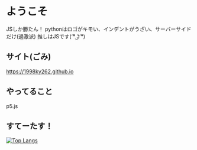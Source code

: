 # ようこそ
JSしか勝たん！
pythonはロゴがキモい、インデントがうざい、サーバーサイドだけ(過激派)
推しはJSです( ͡° ͜ʖ ͡°)
## サイト(ごみ)
https://1998ky262.github.io
## やってること
p5.js
## すてーたす！
[![Top Langs](https://github-readme-stats.vercel.app/api/top-langs/?username=1998ky262&layout=compact)](https://github.com/anuraghazra/github-readme-stats)

